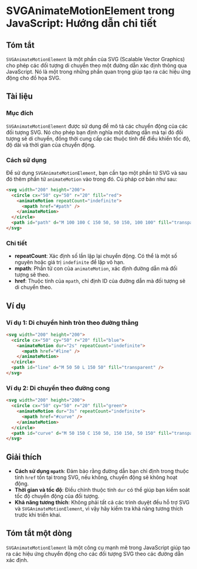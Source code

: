 <!--
Meta Description: # SVGAnimateMotionElement trong JavaScript: Hướng dẫn chi tiết ## Tóm tắt `SVGAnimateMotionElement` là một phần của SVG (Scalable Vector Graphics) cho...
Meta Keywords: svg, chuyển, các, một, đường
-->

# SVGAnimateMotionElement trong JavaScript: Hướng dẫn chi tiết

## Tóm tắt
`SVGAnimateMotionElement` là một phần của SVG (Scalable Vector Graphics) cho phép các đối tượng di chuyển theo một đường dẫn xác định thông qua JavaScript. Nó là một trong những phần quan trọng giúp tạo ra các hiệu ứng động cho đồ họa SVG.

## Tài liệu
### Mục đích
`SVGAnimateMotionElement` được sử dụng để mô tả các chuyển động của các đối tượng SVG. Nó cho phép bạn định nghĩa một đường dẫn mà tại đó đối tượng sẽ di chuyển, đồng thời cung cấp các thuộc tính để điều khiển tốc độ, độ dài và thời gian của chuyển động.

### Cách sử dụng
Để sử dụng `SVGAnimateMotionElement`, bạn cần tạo một phần tử SVG và sau đó thêm phần tử `animateMotion` vào trong đó. Cú pháp cơ bản như sau:

```html
<svg width="200" height="200">
  <circle cx="50" cy="50" r="20" fill="red">
    <animateMotion repeatCount="indefinite">
      <mpath href="#path" />
    </animateMotion>
  </circle>
  <path id="path" d="M 100 100 C 150 50, 50 150, 100 100" fill="transparent" />
</svg>
```

### Chi tiết
- **repeatCount**: Xác định số lần lặp lại chuyển động. Có thể là một số nguyên hoặc giá trị `indefinite` để lặp vô hạn.
- **mpath**: Phần tử con của `animateMotion`, xác định đường dẫn mà đối tượng sẽ theo.
- **href**: Thuộc tính của `mpath`, chỉ định ID của đường dẫn mà đối tượng sẽ di chuyển theo.

## Ví dụ
### Ví dụ 1: Di chuyển hình tròn theo đường thẳng
```html
<svg width="200" height="200">
  <circle cx="50" cy="50" r="20" fill="blue">
    <animateMotion dur="2s" repeatCount="indefinite">
      <mpath href="#line" />
    </animateMotion>
  </circle>
  <path id="line" d="M 50 50 L 150 50" fill="transparent" />
</svg>
```

### Ví dụ 2: Di chuyển theo đường cong
```html
<svg width="200" height="200">
  <circle cx="50" cy="50" r="20" fill="green">
    <animateMotion dur="3s" repeatCount="indefinite">
      <mpath href="#curve" />
    </animateMotion>
  </circle>
  <path id="curve" d="M 50 150 C 150 50, 150 150, 50 150" fill="transparent" />
</svg>
```

## Giải thích
- **Cách sử dụng `mpath`**: Đảm bảo rằng đường dẫn bạn chỉ định trong thuộc tính `href` tồn tại trong SVG, nếu không, chuyển động sẽ không hoạt động.
- **Thời gian và tốc độ**: Điều chỉnh thuộc tính `dur` có thể giúp bạn kiểm soát tốc độ chuyển động của đối tượng.
- **Khả năng tương thích**: Không phải tất cả các trình duyệt đều hỗ trợ SVG và `SVGAnimateMotionElement`, vì vậy hãy kiểm tra khả năng tương thích trước khi triển khai.

## Tóm tắt một dòng
`SVGAnimateMotionElement` là một công cụ mạnh mẽ trong JavaScript giúp tạo ra các hiệu ứng chuyển động cho các đối tượng SVG theo các đường dẫn xác định.